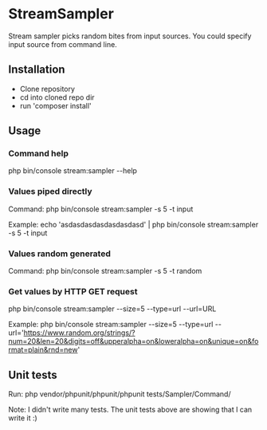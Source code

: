 # StreamSampler
Stream sampler picks random bites from input sources.
You could specify input source from command line.

## Installation
- Clone repository
- cd into cloned repo dir
- run 'composer install'

## Usage

### Command help 
php bin/console stream:sampler --help

### Values piped directly
Command: php bin/console stream:sampler -s 5 -t input

Example: echo 'asdasdasdasdasdasdasd' | php bin/console stream:sampler -s 5 -t input

### Values random generated
Command: php bin/console stream:sampler -s 5 -t random

### Get values by HTTP GET request
php bin/console stream:sampler --size=5 --type=url --url=URL

Example: php bin/console stream:sampler --size=5 --type=url --url='https://www.random.org/strings/?num=20&len=20&digits=off&upperalpha=on&loweralpha=on&unique=on&format=plain&rnd=new'


## Unit tests
Run: php vendor/phpunit/phpunit/phpunit tests/Sampler/Command/

Note: I didn't write many tests. The unit tests above are showing that I can write it :) 
